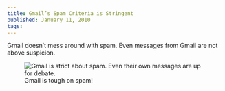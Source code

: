 ```yaml
---
title: Gmail’s Spam Criteria is Stringent
published: January 11, 2010
tags: 
---
```


Gmail doesn’t mess around with spam. Even messages from Gmail are not above suspicion.

<figure>
    <img src="/content/posts/images/gmail-spam.png" alt="Gmail is strict about spam. Even their own messages are up for debate." />
    <figcaption>Gmail is tough on spam!</figcaption>
</figure>